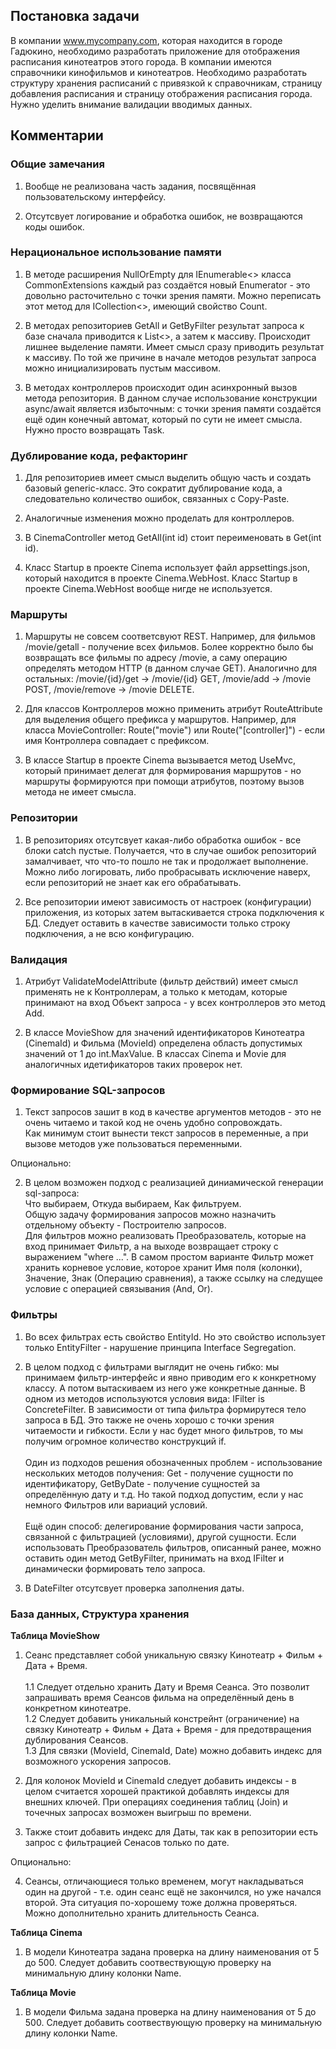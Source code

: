 ## Постановка задачи

В компании www.mycompany.com, которая находится в городе Гадюкино, необходимо разработать приложение для отображения расписания кинотеатров этого города. В компании имеются справочники кинофильмов и кинотеатров. Необходимо разработать структуру хранения расписаний с привязкой к справочникам, страницу добавления расписания и страницу отображения расписания города. Нужно уделить внимание валидации вводимых данных.


## Комментарии

### Общие замечания

1. Вообще не реализована часть задания, посвящённая пользовательскому интерфейсу.

2. Отсутсвует логирование и обработка ошибок, не возвращаются коды ошибок.


### Нерациональное использование памяти

1. В методе расширения NullOrEmpty для IEnumerable<> класса CommonExtensions каждый раз создаётся новый Enumerator - это довольно расточительно с точки зрения памяти. Можно переписать этот метод для ICollection<>, имеющий свойство Count.

2. В методах репозиториев GetAll и GetByFilter результат запроса к базе сначала приводится к List<>, а затем к массиву. Происходит лишнее выделение памяти. Имеет смысл сразу приводить результат к массиву. По той же причине в начале методов результат запроса можно инициализировать пустым массивом.

3. В методах контроллеров происходит один асинхронный вызов метода репозитория. В данном случае использование конструкции async/await является избыточным: с точки зрения памяти создаётся ещё один конечный автомат, который по сути не имеет смысла. Нужно просто возвращать Task.


### Дублирование кода, рефакторинг

1. Для репозиториев имеет смысл выделить общую часть и создать базовый generic-класс. Это сократит дублирование кода, а следовательно количество ошибок, связанных с Copy-Paste.

2. Аналогичные изменения можно проделать для контроллеров.

3. В CinemaController метод GetAll(int id) стоит переименовать в Get(int id).

4. Класс Startup в проекте Cinema использует файл appsettings.json, который находится в проекте Cinema.WebHost. Класс Startup в проекте Cinema.WebHost вообще нигде не используется.


### Маршруты

1. Маршруты не совсем соответсвуют REST. Например, для фильмов /movie/getall - получение всех фильмов. Более корректно было бы возвращать все фильмы по адресу /movie, а саму операцию определять методом HTTP (в данном случае GET). Аналогично для остальных: /movie/{id}/get -> /movie/{id} GET, /movie/add -> /movie POST, /movie/remove -> /movie DELETE.

2. Для классов Контроллеров можно применить атрибут RouteAttribute для выделения общего префикса у маршрутов. Например, для класса MovieController: Route("movie") или Route("[controller]") - если имя Контроллера совпадает с префиксом.

3. В классе Startup в проекте Cinema вызывается метод UseMvc, который принимает делегат для формирования маршрутов - но маршруты формируются при помощи атрибутов, поэтому вызов 
метода не имеет смысла.


### Репозитории

1. В репозиториях отсутсвует какая-либо обработка ошибок - все блоки catch пустые. Получается, что в случае ошибок репозиторий замалчивает, что что-то пошло не так и продолжает выполнение. Можно либо логировать, либо пробрасывать исключение наверх, если репозиторий не знает как его обрабатывать.

2. Все репозитории имеют зависимость от настроек (конфигурации) приложения, из которых затем вытаскивается строка подключения к БД. Следует оставить в качестве зависимости только строку подключения, а не всю конфигурацию.


### Валидация

1. Атрибут ValidateModelAttribute (фильтр действий) имеет смысл применять не к Контроллерам, а только к методам, которые принимают на вход Объект запроса - у всех контроллеров это метод Add.

2. В классе MovieShow для значений идентификаторов Кинотеатра (CinemaId) и Фильма (MovieId) определена область допустимых значений от 1 до int.MaxValue. В классах Cinema и Movie для аналогичных идетификаторов таких проверок нет.


### Формирование SQL-запросов

1. Текст запросов зашит в код в качестве аргументов методов - это не очень читаемо и такой код не очень удобно сопровождать.\
Как минимум стоит вынести текст запросов в переменные, а при вызове методов уже пользоваться переменными.

Опционально:

2. В целом возможен подход с реализацией диниамической генерации sql-запроса:\
Что выбираем, Откуда выбираем, Как фильтруем.\
Общую задачу формирования запросов можно назначить отдельному объекту - Построителю запросов.\
Для фильтров можно реализовать Преобразователь, которые на вход принимает Фильтр, а на выходе возвращает строку с выражением "where ...".
В самом простом варианте Фильтр может хранить корневое условие, которое хранит Имя поля (колонки), Значение, Знак (Операцию сравнения), а также ссылку на следущее условие с операцией связывания (And, Or).


### Фильтры

1. Во всех фильтрах есть свойство EntityId. Но это свойство использует только EntityFilter - нарушение принципа Interface Segregation.

2. В целом подход с фильтрами выглядит не очень гибко: мы принимаем фильтр-интерфейс и явно приводим его к конкретному классу. А потом вытаскиваем из него уже конкретные данные.
В одном из методов используются условия вида: IFilter is ConcreteFilter. В зависимости от типа фильтра формирутеся тело запроса в БД. Это также не очень хорошо с точки зрения читаемости и гибкости. Если у нас будет много фильтров, то мы получим огромное количество конструкций if.\
\
Один из подходов решения обозначенных проблем - использование нескольких методов получения: Get - получение сущности по идентификатору, GetByDate - получение сущностей за определённую дату и т.д. Но такой подход допустим, если у нас немного Фильтров или вариаций условий.\
\
Ещё один способ: делегирование формирования части запроса, связанной с фильтрацией (условиями), другой сущности. Если использовать Преобразователь фильтров, описанный ранее, можно оставить один метод GetByFilter, принимать на вход IFilter и динамически формировать тело запроса.

3. В DateFilter отсутсвует проверка заполнения даты.


### База данных, Структура хранения

<b>Таблица MovieShow</b>

1. Сеанс представляет собой уникальную связку Кинотеатр + Фильм + Дата + Время.\
\
1.1 Следует отдельно хранить Дату и Время Сеанса. Это позволит запрашивать время Сеансов фильма на определённый день в конкретном кинотеатре.\
1.2 Следует добавить уникальный констрейнт (ограничение) на связку Кинотеатр + Фильм + Дата + Время - для предотвращения дублирования Сеансов.\
1.3 Для связки (MovieId, CinemaId, Date) можно добавить индекс для возможного ускорения запросов.

2. Для колонок MovieId и CinemaId следует добавить индексы - в целом считается хорошей практикой добавлять индексы для внешних ключей. При операциях соединения таблиц (Join) и точечных запросах возможен выигрыш по времени.

3. Также стоит добавить индекс для Даты, так как в репозитории есть запрос с фильтрацией Сенасов только по дате.

Опционально:

4. Сеансы, отличающиеся только временем, могут накладываться один на другой - т.е. один сеанс ещё не закончился, но уже начался второй. Эта ситуация по-хорошему тоже должна проверяться. Можно дополнительно хранить длительность Сеанса.


<b>Таблица Cinema</b>

1. В модели Кинотеатра задана проверка на длину наименования от 5 до 500. Следует добавить соотвествующую проверку на минимальную длину колонки Name.

<b>Таблица Movie</b>

1. В модели Фильма задана проверка на длину наименования от 5 до 500. Следует добавить соотвествующую проверку на минимальную длину колонки Name.

